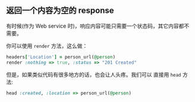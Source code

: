 ## 返回一个内容为空的 response

有时候(作为 Web service 时)，响应内容可能只需要一个状态码，其它内容都不需要。

你可以使用 `render` 方法，这么做：

```ruby
headers['Location'] = person_url(@person)
render :nothing => true, :status => "201 Created"
```

但是，如果类似代码有很多地方的话，也会让人头疼。我们可以
直接用 `head` 方法:

```ruby
head :created, :location => person_url(@person)
```
